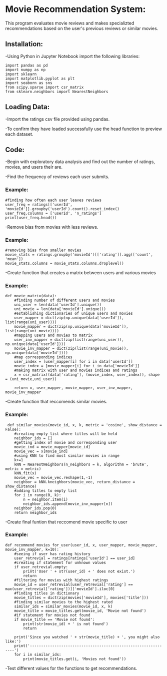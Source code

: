 # Movie Recommendation System:
This program evaluates movie reviews and makes specializted recommendations based on the user's previous reviews or similar movies. 

## Installation:
-Using Python in Jupyter Notebook import the following libraries:

    import pandas as pd
    import numpy as np
    import sklearn
    import matplotlib.pyplot as plt
    import seaborn as sns
    from scipy.sparse import csr_matrix
    from sklearn.neighbors import NearestNeighbors

## Loading Data:
-Import the ratings csv file provided using pandas. 

-To confirm they have loaded successfully use the head function to preview each dataset.

## Code:
-Begin with exploratory data analysis and find out the number of ratings, movies, and users their are. 

-Find the frequency of reviews each user submits. 

### Example:

    #finding how often each user leaves reviews
    user_freq = ratings[['userId', 'movieId']].groupby('userId').count().reset_index()
    user_freq.columns = ['userId', 'n_ratings']
    print(user_freq.head())

-Remove bias from movies with less reviews.

### Example:

    #removing bias from smaller movies
    movie_stats = ratings.groupby('movieId')[['rating']].agg(['count', 'mean'])
    movie_stats.columns = movie_stats.columns.droplevel()

-Create function that creates a matrix between users and various movies

### Example:

    def movie_matrix(data):
        #finding number of different users and movies
        uni_user = len(data['userId'].unique())
        uni_movie = len(data['movieId'].unique())
        #establishing dictionaries of unique users and movies
        user_mapper = dict(zip(np.unique(data['userId']), list(range(uni_user))))
        movie_mapper = dict(zip(np.unique(data['movieId']), list(range(uni_movie))))
        #mapping users and movies to matrix
        user_inv_mapper = dict(zip(list(range(uni_user)), np.unique(data['userId'])))
        movie_inv_mapper = dict(zip(list(range(uni_movie)), np.unique(data['movieId'])))
        #map corresponding indices
        user_index = [user_mapper[i] for i in data['userId']]
        movie_index = [movie_mapper[i] for i in data['movieId']]
        #making matrix with user and movies indices and ratings
        x = csr_matrix((data['rating'], (movie_index, user_index)), shape = (uni_movie,uni_user))

        return x, user_mapper, movie_mapper, user_inv_mapper, movie_inv_mapper

-Create function that reccomends similar movies.

### Example:

     def similar_movies(movie_id, x, k, metric = 'cosine', show_distance = False):
        #creating empty list where titles will be held 
        neighbor_ids = []
        #getting index of movie and corresponding user
        movie_ind = movie_mapper[movie_id]
        movie_vec = x[movie_ind]
        #using KNN to find most similar movies in range
        k+=1
        kNN = NearestNeighbors(n_neighbors = k, algorithm = 'brute', metric = metric)
        kNN.fit(x)
        movie_vec = movie_vec.reshape(1,-1)
        neighbor = kNN.kneighbors(movie_vec, return_distance = show_distance)
        #adding titles to empty list
        for i in range(0, k):
            n = neighbor.item(i)
            neighbor_ids.append(movie_inv_mapper[n])
        neighbor_ids.pop(0)
        return neighbor_ids
        
-Create final funtion that reccomend movie specific to user 

### Example:

    def recommend_movies_for_user(user_id, x, user_mapper, movie_mapper, movie_inv_mapper, k=10):
        #seeing if user has rating history
        user_retrevial = ratings[ratings['userId'] == user_id]
        #creating if statement for unknown values 
        if user_retrevial.empty:
            print('User ' + str(user_id) + ' does not exist.')
            return
        #filtering for movies with highest ratings 
        movie_id = user_retrevial[user_retrevial['rating'] == max(user_retrevial['rating'])]['movieId'].iloc[0]
        #finding titles in dictionary
        movie_titles = dict(zip(movies['movieId'], movies['title']))
        #finding similar movies to the highest rated
        similar_ids = similar_movies(movie_id, x, k)
        movie_title = movie_titles.get(movie_id, 'Movie not found')
        #if statement for movies not found
        if movie_title == 'Movie not found':
            print(str(movie_id) + ' is not found')
            return

        print('Since you watched ' + str(movie_title) + ', you might also like:')
        print('---------------------------------------------------------------')
        for i in similar_ids:
            print(movie_titles.get(i, 'Movies not found'))

-Test different values for the functions to get recommendations.

